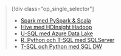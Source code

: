> [!div class="op_single_selector"]
> * [Spark med PySpark & Scala](../articles/machine-learning/data-science-process-walkthroughs-spark.md)
> * [Hive med HDInsight Hadoop](../articles/machine-learning/data-science-process-walkthroughs-hdinsight-hadoop.md)
> * [U-SQL med Azure Data Lake](../articles/machine-learning/data-science-process-walkthroughs-azure-data-lake.md)
> * [R, Python och T-SQL med SQLServer](../articles/machine-learning/data-science-process-walkthroughs-sql-server.md)
> * [T-SQL och Python med SQL DW](../articles/machine-learning/data-science-process-walkthroughs-sql-data-warehouse.md)
> 
> 

